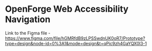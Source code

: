 # OpenForge Web Accessibility Navigation

Link to the Figma file - https://www.figma.com/file/hGMRfdB9zLPSSwdnUK0oR7/Prototype?type=design&node-id=0%3A1&mode=design&t=qPic9zh4GaYQX0l3-1


